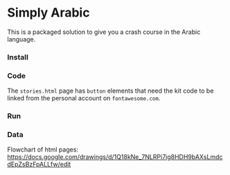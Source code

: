 # Simply Arabic
This is a packaged solution to give you a crash course in the Arabic language.

### Install

### Code
The `stories.html` page has `button` elements that need the kit code to be linked from the personal account on `fontawesome.com`.

### Run

### Data


Flowchart of html pages:
https://docs.google.com/drawings/d/1Q18kNe_7NLRPi7ig8HDH9bAXsLmdcdEpZsBzFpALLfw/edit
